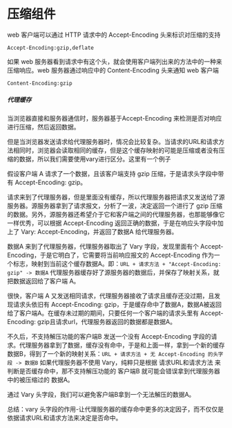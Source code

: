 # 压缩组件

web 客户端可以通过 HTTP 请求中的 Accept-Encoding 头来标识对压缩的支持

`Accept-Encoding:gzip,deflate`

如果 web 服务器看到请求中有这个头，就会使用客户端列出来的方法中的一种来压缩响应。web 服务器通过响应中的 Content-Encoding 头来通知 web 客户端

`Content-Encoding:gzip`



##### 代理缓存

当浏览器直接和服务器通信时，服务器基于Accept-Encoding 来检测是否对响应进行压缩，然后返回数据。

但是当浏览器发送请求给代理服务器时，情况会比较复杂。当请求的URL和请求方法相同时，浏览器会读取相同的缓存，但是这个缓存映射的可能是压缩或者没有压缩的数据，所以我们需要使用vary进行区分。这里有一个例子

假设客户端 A 请求了一个数据，且该客户端支持 gzip 压缩，于是请求头字段中带有 Accept-Encoding: gzip。

请求来到了代理服务器，但是里面没有缓存，所以代理服务器把请求又发送给了源服务器。源服务器拿到了请求报文，分析了一波，决定返回一个进行了 gzip 压缩的数据。另外，源服务器还希望介于它和客户端之间的代理服务器，也那能够像它一样优秀，可以根据 Accept-Encoding 返回正确的数据，于是在响应头字段中加上了 Vary: Accept-Encoding，并返回了数据A 给代理服务器。

数据A 来到了代理服务器，代理服务器取出了 Vary 字段，发现里面有个 Accept-Encoding，于是它明白了，它需要将当前响应报文的 Accept-Encoding 作为一个标志，映射到当前这个缓存数据A。即：`URL + 请求方法 + "Accept-Encoding: gzip" -> 数据A`
代理服务器缓存好了源服务器的数据后，并保存了映射关系，就把数据返回给了客户端 A。

很快，客户端 A 又发送相同请求，代理服务器接收了请求且缓存还没过期，且发现请求头依旧有 Accept-Encoding: gzip，于是缓存命中了数据A，数据A被返回给了客户端A。在缓存未过期的期间，只要任何一个客户端的请求头里有 Accept-Encoding: gzip且请求url，代理服务器返回的数据都是数据A。

不久后，不支持解压功能的客户端B 发送一个没有 Accept-Encoding 字段的请求。代理服务器拿到了数据，缓存没有命中，于是和上面一样，拿到一个新的缓存数据B，得到了一个新的映射关系：`URL + 请求方法 + 无 Accept-Encoding 的头字段 -> 数据B`
如果代理服务器不使用 Vary，纯粹只是根据 请求URL和请求方法 来判断是否缓存命中，那不支持解压功能的 客户端B 就可能会错误拿到代理服务器中的被压缩过的 数据A。

通过 Vary 头字段，我们可以避免客户端B拿到一个无法解压的数据A。

总结：vary 头字段的作用-让代理服务器的缓存命中更多的决定因子，而不仅仅是依据请求URL和请求方法来决定是否命中。



